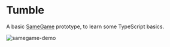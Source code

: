 # Tumble

A basic [SameGame](https://en.wikipedia.org/wiki/SameGame) prototype, to learn some TypeScript basics. 

![samegame-demo](https://user-images.githubusercontent.com/1197942/122641272-96557c00-d147-11eb-9b9a-b85dccefde6c.gif)
